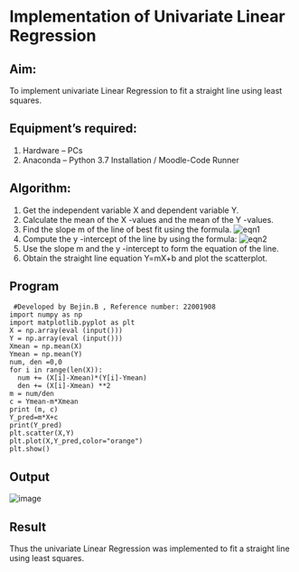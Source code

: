 # Implementation of Univariate Linear Regression
## Aim:
To implement univariate Linear Regression to fit a straight line using least squares.
## Equipment’s required:
1.	Hardware – PCs
2.	Anaconda – Python 3.7 Installation / Moodle-Code Runner
## Algorithm:
1.	Get the independent variable X and dependent variable Y.
2.	Calculate the mean of the X -values and the mean of the Y -values.
3.	Find the slope m of the line of best fit using the formula.
 ![eqn1](./eq1.jpg)
4.	Compute the y -intercept of the line by using the formula:
![eqn2](./eq2.jpg)  
5.	Use the slope m and the y -intercept to form the equation of the line.
6.	Obtain the straight line equation Y=mX+b and plot the scatterplot.
## Program
```
 #Developed by Bejin.B , Reference number: 22001908
import numpy as np               
import matplotlib.pyplot as plt
X = np.array(eval (input()))
Y = np.array(eval (input()))
Xmean = np.mean(X)
Ymean = np.mean(Y)
num, den =0,0
for i in range(len(X)):
  num += (X[i]-Xmean)*(Y[i]-Ymean)
  den += (X[i]-Xmean) **2
m = num/den
c = Ymean-m*Xmean
print (m, c)
Y_pred=m*X+c
print(Y_pred)
plt.scatter(X,Y)
plt.plot(X,Y_pred,color="orange")
plt.show()
```
## Output
![image](https://user-images.githubusercontent.com/118367518/214590050-254a03d0-bcab-4e97-b876-562372e352b0.png)


## Result
Thus the univariate Linear Regression was implemented to fit a straight line using least squares.
